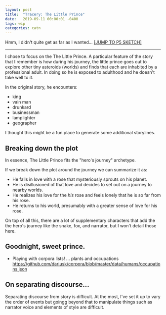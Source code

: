 ```yaml
---
layout: post
title:  "Tracery: The Little Prince"
date:   2019-09-11 00:00:01 -0400
tags: wip
categories: catn
---
```


Hmm, I didn't quite get as far as I wanted...
[[JUMP TO P5 SKETCH]](https://editor.p5js.org/epylinkn/sketches/HJ0p4qI_m)

---

I chose to focus on the The Little Prince. A particular feature of the story that I remember is how during his journey, the little prince goes out to explore other tiny asteroids (worlds) and finds that each are inhabited by a professional adult. In doing so he is exposed to adulthood and he doesn't take well to it.

In the original story, he encounters:
- king
- vain man
- drunkard
- businessman
- lamplighter
- geographer

I thought this might be a fun place to generate some additional storylines.

## Breaking down the plot

In essence, The Little Prince fits the "hero's journey" archetype.

If we break down the plot around the journey we can summarize it as:
- He falls in love with a rose that mysteriously sprouts on his planet.
- He is disillusioned of that love and decides to set out on a journey to nearby worlds.
- He realizes his love for the *his* rose and feels lonely that he is so far from his rose.
- He returns to his world, presumably with a greater sense of love for his rose.

On top of all this, there are a lot of supplementary characters that add the the hero's journey like the snake, fox, and narrator, but I won't detail those here.

## Goodnight, sweet prince.

- Playing with corpora lists! ... plants and occupations
https://github.com/dariusk/corpora/blob/master/data/humans/occupations.json

## On separating discourse...

Separating discourse from story is difficult. At the most, I've set it up to vary the order of events but goingg beyond that to manipulate things such as narrator voice and elements of style are difficult.
